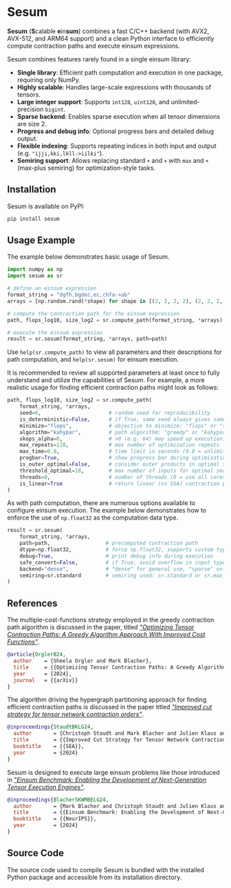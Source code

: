 # **Sesum**

**Sesum** (**S**calable **e**in**sum**) combines a fast C/C++ backend (with AVX2, AVX-512, and ARM64 support) and a clean Python interface to efficiently compute contraction paths and execute einsum expressions.

Sesum combines features rarely found in a single einsum library:

- **Single library**: Efficient path computation and execution in one package, requiring only NumPy.
- **Highly scalable**: Handles large-scale expressions with thousands of tensors.
- **Large integer support**: Supports `int128`, `uint128`, and unlimited-precision `bigint`.
- **Sparse backend**: Enables sparse execution when all tensor dimensions are size 2.
- **Progress and debug info**: Optional progress bars and detailed debug output.
- **Flexible indexing**: Supports repeating indices in both input and output (e.g. `"ijji,kki,lkll->iilki"`).
- **Semiring support**: Allows replacing standard `+` and `×` with `max` and `+` (max-plus semiring) for optimization-style tasks.



## Installation

Sesum is available on PyPI:

```bash
pip install sesum
```

## Usage Example

The example below demonstrates basic usage of Sesum.


```python
import numpy as np
import sesum as sr

# define an einsum expression
format_string = "dgfh,bgdec,ec,chfa->ab"
arrays = [np.random.rand(*shape) for shape in [(2, 2, 2, 2), (2, 2, 2, 2, 2), (2, 2), (2, 2, 2, 2)]]

# compute the contraction path for the einsum expression
path, flops_log10, size_log2 = sr.compute_path(format_string, *arrays)

# execute the einsum expression
result = sr.sesum(format_string, *arrays, path=path)
```

Use `help(sr.compute_path)` to view all parameters and their descriptions for path computation, and `help(sr.sesum)` for einsum execution.

It is recommended to review all supported parameters at least once to fully understand and utilize the capabilities of Sesum. For example, a more realistic usage for finding efficient contraction paths might look as follows:

```python
path, flops_log10, size_log2 = sr.compute_path(
    format_string, *arrays,
    seed=0,                      # random seed for reproducibility
    is_deterministic=False,      # if True, same seed always gives same path
    minimize="flops",            # objective to minimize: "flops" or "size"
    algorithm="kahypar",         # path algorithm: "greedy" or "kahypar"
    skops_alpha=0,               # >0 (e.g. 64) may speed up execution, but adds flops
    max_repeats=128,             # max number of optimization repeats
    max_time=0.0,                # time limit in seconds (0.0 = unlimited)
    progbar=True,                # show progress bar during optimization
    is_outer_optimal=False,      # consider outer products in optimal search
    threshold_optimal=18,        # max number of inputs for optimal search
    threads=0,                   # number of threads (0 = use all cores)
    is_linear=True               # return linear (vs SSA) contraction path
)
```

As with path computation, there are numerous options available to configure einsum execution. The example below demonstrates how to enforce the use of `np.float32` as the computation data type.

```python
result = sr.sesum(
    format_string, *arrays,
    path=path,                  # precomputed contraction path
    dtype=np.float32,           # force np.float32, supports custom types like sr.bigint
    debug=True,                 # print debug info during execution
    safe_convert=False,         # if True, avoid overflow in input type conversion
    backend="dense",            # "dense" for general use, "sparse" only if all dimensions are of size 2
    semiring=sr.standard        # semiring used: sr.standard or sr.max_plus
)
```

## References

The multiple-cost-functions strategy employed in the greedy contraction path algorithm is discussed in the paper, titled [_"Optimizing Tensor Contraction Paths: A Greedy Algorithm Approach With Improved Cost Functions"_](https://arxiv.org/pdf/2405.09644).

```bibtex
@article{OrglerB24,
  author    = {Sheela Orgler and Mark Blacher},
  title     = {{Optimizing Tensor Contraction Paths: A Greedy Algorithm Approach With Improved Cost Functions}},
  year      = {2024},
  journal   = {{arXiv}}
}
```

The algorithm driving the hypergraph partitioning approach for finding efficient contraction paths is discussed in the paper titled [_"Improved cut strategy for tensor network contraction orders"_](https://drops.dagstuhl.de/storage/00lipics/lipics-vol301-sea2024/LIPIcs.SEA.2024.27/LIPIcs.SEA.2024.27.pdf).

```bibtex
@inproceedings{StaudtBKLG24,
  author       = {Christoph Staudt and Mark Blacher and Julien Klaus and Farin Lippmann and Joachim Giesen},
  title        = {{Improved Cut Strategy for Tensor Network Contraction Orders}},
  booktitle    = {{SEA}},
  year         = {2024}
}
``` 

Sesum is designed to execute large einsum problems like those introduced in [_"Einsum Benchmark: Enabling the Development of Next-Generation Tensor Execution Engines"_](https://openreview.net/pdf?id=tllpLtt14h).

```bibtex
@inproceedings{BlacherSKWMBELG24,
  author       = {Mark Blacher and Christoph Staudt and Julien Klaus and Maurice Wenig and Niklas Merk and Alexander Breuer and Max Engel and S{\"{o}}ren Laue and Joachim Giesen},
  title        = {{Einsum Benchmark: Enabling the Development of Next-Generation Tensor Execution Engines}},
  booktitle    = {{NeurIPS}},
  year         = {2024}
}
``` 

## Source Code

The source code used to compile Sesum is bundled with the installed Python package and accessible from its installation directory.

